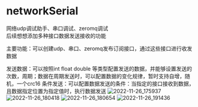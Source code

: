 # networkSerial
网络udp调试助手、串口调试、zeromq调试  
后续想想添加多种接口数据发送接收的功能

主要功能：可以创建udp、串口、zeromq发布订阅接口，通过这些接口进行收发数据

发送数据：可以按照int float double 等类型配置发送的数据，并能够设置发送的次数，周期；数据在周期发送时，可以配置数据的变化规律，暂时支持自增，随机，一个crc16
条件发送：可以配置数据发送的条件：当指定的接口接收到数据，且数据指定位置为指定值时，执行数据发送
![2022-11-26_175937](https://user-images.githubusercontent.com/24774665/204087397-a9f52e93-fa56-4973-87b7-ed3139488ded.png)
![2022-11-26_180418](https://user-images.githubusercontent.com/24774665/204087415-c1d548c7-12da-4a88-a4b6-9a6761e68f44.png)
![2022-11-26_180654](https://user-images.githubusercontent.com/24774665/204087426-fed1d5ea-a1ef-4df0-a65c-d7770ffcaf3f.png)
![2022-11-26_191436](https://user-images.githubusercontent.com/24774665/204087436-13392c25-93f7-43d5-8344-04e95bad874d.png)
